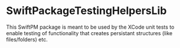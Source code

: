 # SwiftPackageTestingHelpersLib

This SwiftPM package is meant to be used by the XCode unit tests to enable testing of functionality that creates persistant structures (like files/folders) etc.
